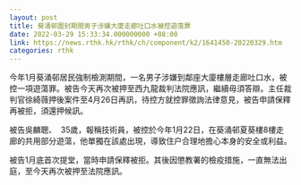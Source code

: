 ```yaml
---
layout: post
title: 葵涌邨圍封期間男子涉嫌大廈走廊吐口水被控遊蕩罪
date: 2022-03-29 15:33:34.000000000 +08:00
link: https://news.rthk.hk/rthk/ch/component/k2/1641450-20220329.htm
categories: rthk
---
```


今年1月葵涌邨居民強制檢測期間，一名男子涉嫌到鄰座大廈樓層走廊吐口水，被控一項遊蕩罪。被告今天再次被押至西九龍裁判法院應訊，繼續毋須答辯。主任裁判官徐綺薇押後案件至4月26日再訊，待控方就控罪徵詢法律意見，被告申請保釋再被拒，須還押候訊。

被告吳麟聰、  35歲，報稱技術員，被控於今年1月22日，在葵涌邨夏葵樓8樓走廊的共用部分遊蕩，他單獨在該處出現，導致住户合理地擔心本身的安全或利益。

被告1月底首次提堂，當時申請保釋被拒。其後因懲教署的檢疫措施，一直無法出庭，至今天再次被押至法院應訊。
